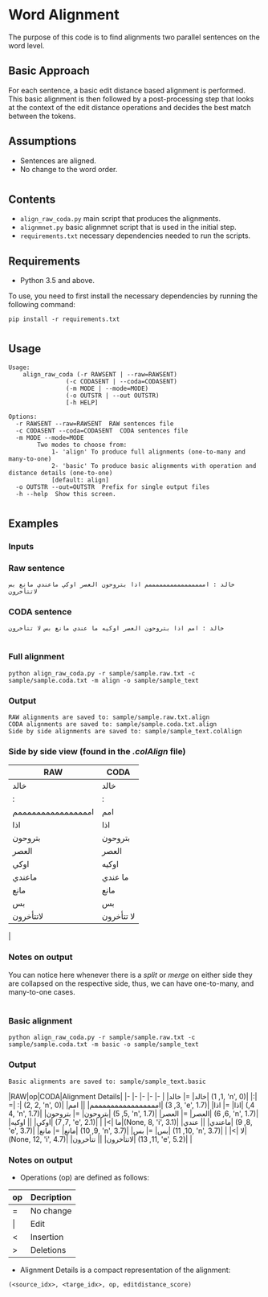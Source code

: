 # Word Alignment

The purpose of this code is to find alignments two parallel sentences on the word level.

## Basic Approach
For each sentence, a basic edit distance based alignment is performed. This basic alignment is then followed by a post-processing step that looks at the context of the edit distance operations and decides the best match between the tokens.

## Assumptions
- Sentences are aligned.
- No change to the word order.
#
## Contents
- `align_raw_coda.py` main script that produces the alignments.
- `alignmnet.py` basic alignmnet script that is used in the initial step.
- `requirements.txt` necessary dependencies needed to run the scripts.

## Requirements
- Python 3.5 and above.

To use, you need to first install the necessary dependencies by running the following command:
```
pip install -r requirements.txt
```
#
## Usage
```
Usage:
    align_raw_coda (-r RAWSENT | --raw=RAWSENT)
                (-c CODASENT | --coda=CODASENT)
                (-m MODE | --mode=MODE)
                (-o OUTSTR | --out OUTSTR)
                [-h HELP]

Options:
  -r RAWSENT --raw=RAWSENT  RAW sentences file
  -c CODASENT --coda=CODASENT  CODA sentences file
  -m MODE --mode=MODE  
        Two modes to choose from: 
            1- 'align' To produce full alignments (one-to-many and many-to-one)
            2- 'basic' To produce basic alignments with operation and distance details (one-to-one)
            [default: align]
  -o OUTSTR --out=OUTSTR  Prefix for single output files
  -h --help  Show this screen.
```
#
## Examples

### Inputs
### Raw sentence
```
خالد : اممممممممممممممممم اذا بتروحون العصر اوكي ماعندي مانع بس لاتتأخرون
```
### CODA sentence
```
خالد : امم اذا بتروحون العصر اوكيه ما عندي مانع بس لا تتأخرون
```
#
### Full alignment
```
python align_raw_coda.py -r sample/sample.raw.txt -c sample/sample.coda.txt -m align -o sample/sample_text
```

### Output
```
RAW alignments are saved to: sample/sample.raw.txt.align
CODA alignments are saved to: sample/sample.coda.txt.align
Side by side alignments are saved to: sample/sample_text.colAlign
```
### Side by side view (found in the _.colAlign_ file)

|RAW| CODA|
|---|-----|
|خالد | خالد |
|: | : |
|اممممممممممممممممم | امم |
|اذا | اذا |
|بتروحون | بتروحون |
|العصر | العصر |
|اوكي | اوكيه |
|ماعندي | ما عندي |
|مانع | مانع |
|بس | بس |
|لاتتأخرون | لا تتأخرون |
|

### Notes on output
You can notice here whenever there is a _split_ or _merge_ on either side they are collapsed on the respective side, thus, we can have one-to-many, and many-to-one cases.

#

### Basic alignment
```
python align_raw_coda.py -r sample/sample.raw.txt -c sample/sample.coda.txt -m basic -o sample/sample_text
```
### Output
```
Basic alignments are saved to: sample/sample_text.basic
```
|RAW|op|CODA|Alignment Details|
|- |- |- |- |- |
|خالد| =| خالد| (1, 1, 'n', 0)|
|:| =| :| (2, 2, 'n', 0)|
|اممممممممممممممممم| \|| امم| (3, 3, 'e', 1.7)|
|اذا| =| اذا| (4, 4, 'n', 1.7)|
|بتروحون| =| بتروحون| (5, 5, 'n', 1.7)|
|العصر| =| العصر| (6, 6, 'n', 1.7)|
|اوكي| \|| اوكيه| (7, 7, 'e', 2.1)|
| |<| ما|(None, 8, 'i', 3.1)|
|ماعندي| \|| عندي| (8, 9, 'e', 3.7)|
|مانع| =| مانع| (9, 10, 'n', 3.7)|
|بس| =| بس| (10, 11, 'n', 3.7)|
| |<| لا|(None, 12, 'i', 4.7)|
|لاتتأخرون| \|| تتأخرون| (11, 13, 'e', 5.2)|
|
### Notes on output
- Operations (op) are defined as follows:

|op|Decription|
|-|-|
|=|  No change|
|\||  Edit|
|< | Insertion|
|> | Deletions|

- Alignment Details is a compact representation of the alignment:
```
(<source_idx>, <targe_idx>, op, editdistance_score)
```